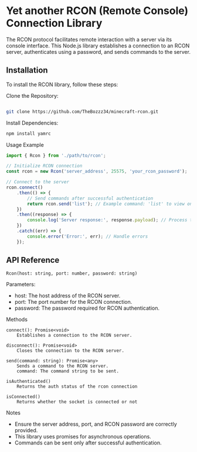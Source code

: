 # Yet another RCON (Remote Console) Connection Library

The RCON protocol facilitates remote interaction with a server via its console interface. This Node.js library establishes a connection to an RCON server, authenticates using a password, and sends commands to the server.

## Installation

To install the RCON library, follow these steps:

Clone the Repository:

```bash

git clone https://github.com/TheBozzz34/minecraft-rcon.git
```
Install Dependencies:

```bash
npm install yamrc
```
Usage Example

```javascript
import { Rcon } from './path/to/rcon';

// Initialize RCON connection
const rcon = new Rcon('server_address', 25575, 'your_rcon_password');

// Connect to the server
rcon.connect()
    .then(() => {
        // Send commands after successful authentication
        return rcon.send('list'); // Example command: 'list' to view online players
    })
    .then((response) => {
        console.log('Server response:', response.payload); // Process the server response
    })
    .catch((err) => {
        console.error('Error:', err); // Handle errors
    });
```
## API Reference
`Rcon(host: string, port: number, password: string)`

Parameters:
- host: The host address of the RCON server.
- port: The port number for the RCON connection.
- password: The password required for RCON authentication.

Methods
```
connect(): Promise<void>
    Establishes a connection to the RCON server.

disconnect(): Promise<void>
    Closes the connection to the RCON server.

send(command: string): Promise<any>
    Sends a command to the RCON server.
    command: The command string to be sent.

isAuthenticated()
    Returns the auth status of the rcon connection

isConnected()
    Returns whether the socket is connected or not
```

Notes
- Ensure the server address, port, and RCON password are correctly provided.
- This library uses promises for asynchronous operations.
- Commands can be sent only after successful authentication.
